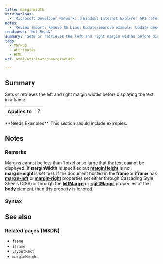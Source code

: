 ```yaml
---
title: marginWidth
attributions:
  - 'Microsoft Developer Network: [[Windows Internet Explorer API reference](http://msdn.microsoft.com/en-us/library/ie/hh828809%28v=vs.85%29.aspx) Article]'
notes:
  - 'Review import; Remove MS bias; Update/improve example; Update descriptions; Fix lists & compatibility info'
readiness: 'Not Ready'
summary: 'Sets or retrieves the left and right margin widths before displaying the text in a frame.'
tags:
  - Markup
  - Attributes
  - HTML
uri: html/attributes/marginWidth

---
```

## <span>Summary</span>

Sets or retrieves the left and right margin widths before displaying the text in a frame.

<table class="wikitable">
<tr>
<th>
Applies to

</th>
<td>
 ?

</td>
</tr>
</table>
**Needs Examples**: This section should include examples.

## <span>Notes</span>

### <span>Remarks</span>

Margins cannot be less than 1 pixel or so large that the text cannot be displayed. If **marginWidth** is specified but [**marginHeight**](/html/attributes/marginHeight) is not, **marginHeight** is set to 0. If the document hosted in the **frame** or **iframe** has [**margin-left**](/css/properties/margin-left) or [**margin-right**](/css/properties/margin-right) properties set either through Cascading Style Sheets (CSS) or through the [**leftMargin**](/html/attributes/leftMargin) or [**rightMargin**](/html/attributes/rightMargin) properties of the **body** element, then this property is ignored.

### <span>Syntax</span>

## <span>See also</span>

### <span>Related pages (MSDN)</span>

-   `frame`
-   `iframe`
-   `LayoutRect`
-   `marginHeight`
